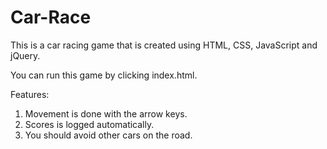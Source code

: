 # Car-Race

This is a car racing game that is created using HTML, CSS, JavaScript and jQuery.

You can run this game by clicking index.html.

Features:
1) Movement is done with the arrow keys.
2) Scores is logged automatically.
3) You should avoid other cars on the road.